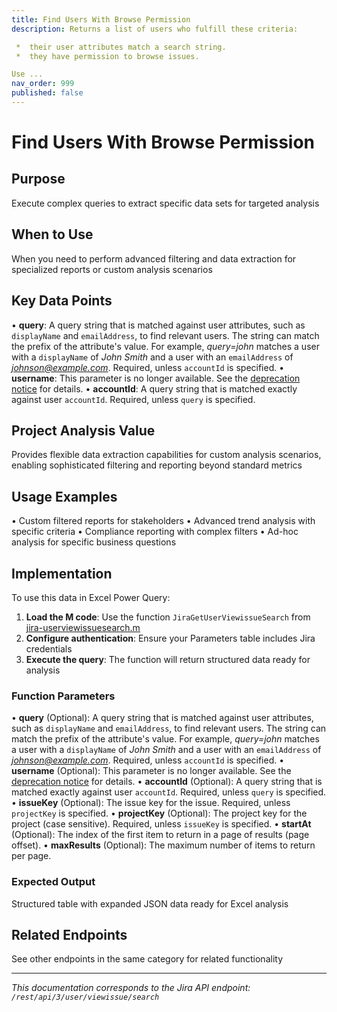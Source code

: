 ```yaml
---
title: Find Users With Browse Permission
description: Returns a list of users who fulfill these criteria:

 *  their user attributes match a search string.
 *  they have permission to browse issues.

Use ...
nav_order: 999
published: false
---
```


# Find Users With Browse Permission

## Purpose
Execute complex queries to extract specific data sets for targeted analysis

## When to Use
When you need to perform advanced filtering and data extraction for specialized reports or custom analysis scenarios

## Key Data Points
• **query**: A query string that is matched against user attributes, such as `displayName` and `emailAddress`, to find relevant users. The string can match the prefix of the attribute's value. For example, *query=john* matches a user with a `displayName` of *John Smith* and a user with an `emailAddress` of *johnson@example.com*. Required, unless `accountId` is specified.
• **username**: This parameter is no longer available. See the [deprecation notice](https://developer.atlassian.com/cloud/jira/platform/deprecation-notice-user-privacy-api-migration-guide/) for details.
• **accountId**: A query string that is matched exactly against user `accountId`. Required, unless `query` is specified.

## Project Analysis Value
Provides flexible data extraction capabilities for custom analysis scenarios, enabling sophisticated filtering and reporting beyond standard metrics

## Usage Examples
• Custom filtered reports for stakeholders
• Advanced trend analysis with specific criteria
• Compliance reporting with complex filters
• Ad-hoc analysis for specific business questions

## Implementation
To use this data in Excel Power Query:

1. **Load the M code**: Use the function `JiraGetUserViewissueSearch` from [jira-userviewissuesearch.m](../assets/jira-userviewissuesearch.m)
2. **Configure authentication**: Ensure your Parameters table includes Jira credentials
3. **Execute the query**: The function will return structured data ready for analysis

### Function Parameters
• **query** (Optional): A query string that is matched against user attributes, such as `displayName` and `emailAddress`, to find relevant users. The string can match the prefix of the attribute's value. For example, *query=john* matches a user with a `displayName` of *John Smith* and a user with an `emailAddress` of *johnson@example.com*. Required, unless `accountId` is specified.
• **username** (Optional): This parameter is no longer available. See the [deprecation notice](https://developer.atlassian.com/cloud/jira/platform/deprecation-notice-user-privacy-api-migration-guide/) for details.
• **accountId** (Optional): A query string that is matched exactly against user `accountId`. Required, unless `query` is specified.
• **issueKey** (Optional): The issue key for the issue. Required, unless `projectKey` is specified.
• **projectKey** (Optional): The project key for the project (case sensitive). Required, unless `issueKey` is specified.
• **startAt** (Optional): The index of the first item to return in a page of results (page offset).
• **maxResults** (Optional): The maximum number of items to return per page.

### Expected Output
Structured table with expanded JSON data ready for Excel analysis

## Related Endpoints
See other endpoints in the same category for related functionality

---
*This documentation corresponds to the Jira API endpoint: `/rest/api/3/user/viewissue/search`*
